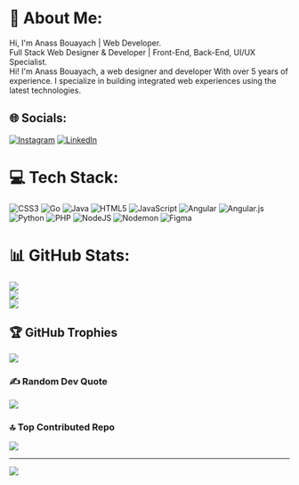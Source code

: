 # 💫 About Me:
Hi, I'm Anass Bouayach | Web Developer.<br>Full Stack Web Designer & Developer | Front-End, Back-End, UI/UX Specialist.<br>Hi! I'm Anass Bouayach, a web designer and developer With over 5 years of experience. I specialize in building integrated web experiences using the latest technologies.


## 🌐 Socials:
[![Instagram](https://img.shields.io/badge/Instagram-%23E4405F.svg?logo=Instagram&logoColor=white)](https://instagram.com/anass_codes) [![LinkedIn](https://img.shields.io/badge/LinkedIn-%230077B5.svg?logo=linkedin&logoColor=white)](https://linkedin.com/in/https://www.linkedin.com/in/bouayach-anass-40b11332a/overlay/about-this-profile/?lipi=urn%3Ali%3Apage%3Ad_flagship3_profile_view_base%3B%2BIi0jj5sRz2hTIl6rkpwYw%3D%3D) 

# 💻 Tech Stack:
![CSS3](https://img.shields.io/badge/css3-%231572B6.svg?style=for-the-badge&logo=css3&logoColor=white) ![Go](https://img.shields.io/badge/go-%2300ADD8.svg?style=for-the-badge&logo=go&logoColor=white) ![Java](https://img.shields.io/badge/java-%23ED8B00.svg?style=for-the-badge&logo=openjdk&logoColor=white) ![HTML5](https://img.shields.io/badge/html5-%23E34F26.svg?style=for-the-badge&logo=html5&logoColor=white) ![JavaScript](https://img.shields.io/badge/javascript-%23323330.svg?style=for-the-badge&logo=javascript&logoColor=%23F7DF1E) ![Angular](https://img.shields.io/badge/angular-%23DD0031.svg?style=for-the-badge&logo=angular&logoColor=white) ![Angular.js](https://img.shields.io/badge/angular.js-%23E23237.svg?style=for-the-badge&logo=angularjs&logoColor=white) ![Python](https://img.shields.io/badge/python-3670A0?style=for-the-badge&logo=python&logoColor=ffdd54) ![PHP](https://img.shields.io/badge/php-%23777BB4.svg?style=for-the-badge&logo=php&logoColor=white) ![NodeJS](https://img.shields.io/badge/node.js-6DA55F?style=for-the-badge&logo=node.js&logoColor=white) ![Nodemon](https://img.shields.io/badge/NODEMON-%23323330.svg?style=for-the-badge&logo=nodemon&logoColor=%BBDEAD) ![Figma](https://img.shields.io/badge/figma-%23F24E1E.svg?style=for-the-badge&logo=figma&logoColor=white)
# 📊 GitHub Stats:
![](https://github-readme-stats.vercel.app/api?username=Anass-Bouayach&theme=dark&hide_border=false&include_all_commits=false&count_private=false)<br/>
![](https://github-readme-streak-stats.herokuapp.com/?user=Anass-Bouayach&theme=dark&hide_border=false)<br/>
![](https://github-readme-stats.vercel.app/api/top-langs/?username=Anass-Bouayach&theme=dark&hide_border=false&include_all_commits=false&count_private=false&layout=compact)

## 🏆 GitHub Trophies
![](https://github-profile-trophy.vercel.app/?username=Anass-Bouayach&theme=radical&no-frame=false&no-bg=true&margin-w=4)

### ✍️ Random Dev Quote
![](https://quotes-github-readme.vercel.app/api?type=horizontal&theme=radical)

### 🔝 Top Contributed Repo
![](https://github-contributor-stats.vercel.app/api?username=Anass-Bouayach&limit=5&theme=dark&combine_all_yearly_contributions=true)

---
[![](https://visitcount.itsvg.in/api?id=Anass-Bouayach&icon=0&color=0)](https://visitcount.itsvg.in)

<!-- Proudly created with GPRM ( https://gprm.itsvg.in ) -->
